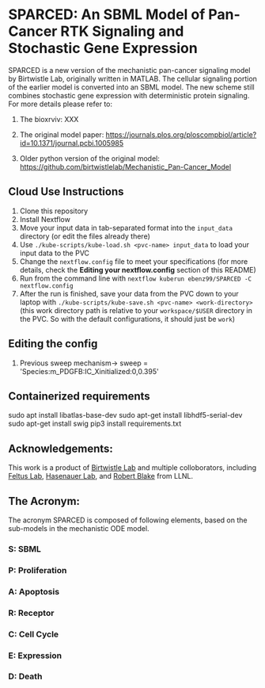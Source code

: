 # SPARCED: An SBML Model of Pan-Cancer RTK Signaling and Stochastic Gene Expression

SPARCED is a new version of the mechanistic pan-cancer signaling model by Birtwistle Lab, originally written in MATLAB. The cellular signaling portion of the earlier model is converted into an SBML model. The new scheme still combines stochastic gene expression with deterministic protein signaling. For more details please refer to:

1) The bioxrviv: XXX

2) The original model paper: https://journals.plos.org/ploscompbiol/article?id=10.1371/journal.pcbi.1005985

3) Older python version of the original model: https://github.com/birtwistlelab/Mechanistic_Pan-Cancer_Model


## Cloud Use Instructions
1. Clone this repository
3. Install Nextflow
4. Move your input data in tab-separated format into the `input_data` directory (or edit the files already there)
5. Use `./kube-scripts/kube-load.sh <pvc-name> input_data` to load your input data to the PVC
6. Change the `nextflow.config` file to meet your specifications (for more details, check the **Editing your nextflow.config** section of this README)
8. Run from the command line with `nextflow kuberun ebenz99/SPARCED -C nextflow.config`
9. After the run is finished, save your data from the PVC down to your laptop with `./kube-scripts/kube-save.sh <pvc-name> <work-directory>` (this work directory path is relative to your `workspace/$USER` directory in the PVC. So with the default configurations, it should just be `work`)

## Editing the config
1. Previous sweep mechanism->  sweep = 'Species:m_PDGFB:IC_Xinitialized:0,0.395'

## Containerized requirements
sudo apt install libatlas-base-dev
sudo apt-get install libhdf5-serial-dev
sudo apt-get install swig
pip3 install requirements.txt


## Acknowledgements:

This work is a product of [Birtwistle Lab](http://www.birtwistlelab.com/) and multiple colloborators, including [Feltus Lab](https://www.clemson.edu/science/departments/genetics-biochemistry/people/profiles/ffeltus), [Hasenauer Lab](https://www.mathematics-and-life-sciences.uni-bonn.de/en/group-members/jan-hasenauer), and [Robert Blake](https://bbs.llnl.gov/RobertBlake.html) from LLNL.



## The Acronym:
The acronym SPARCED is composed of following elements, based on the sub-models in the mechanistic ODE model.

### S: SBML

### P: Proliferation

### A: Apoptosis

###  R: Receptor

###  C: Cell Cycle

###  E: Expression

###  D: Death
